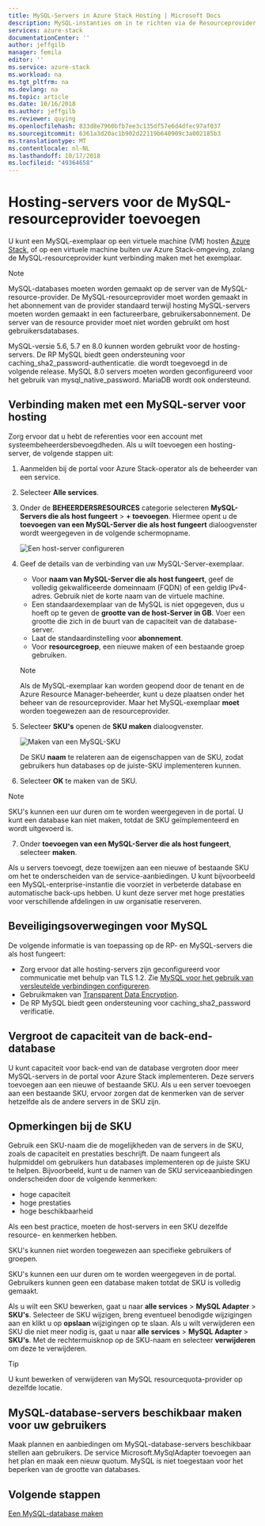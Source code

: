 ```yaml
---
title: MySQL-Servers in Azure Stack Hosting | Microsoft Docs
description: MySQL-instanties om in te richten via de Resourceprovider van MySQL-Adapter toevoegen
services: azure-stack
documentationCenter: ''
author: jeffgilb
manager: femila
editor: ''
ms.service: azure-stack
ms.workload: na
ms.tgt_pltfrm: na
ms.devlang: na
ms.topic: article
ms.date: 10/16/2018
ms.author: jeffgilb
ms.reviewer: quying
ms.openlocfilehash: 833d8e7960bfb7ee3c135df57e6d4dfec97af037
ms.sourcegitcommit: 6361a3d20ac1b902d22119b640909c3a002185b3
ms.translationtype: MT
ms.contentlocale: nl-NL
ms.lasthandoff: 10/17/2018
ms.locfileid: "49364658"
---
```

# <a name="add-hosting-servers-for-the-mysql-resource-provider"></a>Hosting-servers voor de MySQL-resourceprovider toevoegen

U kunt een MySQL-exemplaar op een virtuele machine (VM) hosten [Azure Stack](azure-stack-poc.md), of op een virtuele machine buiten uw Azure Stack-omgeving, zolang de MySQL-resourceprovider kunt verbinding maken met het exemplaar.

> [!NOTE]
> MySQL-databases moeten worden gemaakt op de server van de MySQL-resource-provider. De MySQL-resourceprovider moet worden gemaakt in het abonnement van de provider standaard terwijl hosting MySQL-servers moeten worden gemaakt in een factureerbare, gebruikersabonnement. De server van de resource provider moet niet worden gebruikt om host gebruikersdatabases.

MySQL-versie 5.6, 5.7 en 8.0 kunnen worden gebruikt voor de hosting-servers. De RP MySQL biedt geen ondersteuning voor caching_sha2_password-authenticatie. die wordt toegevoegd in de volgende release. MySQL 8.0 servers moeten worden geconfigureerd voor het gebruik van mysql_native_password. MariaDB wordt ook ondersteund.

## <a name="connect-to-a-mysql-hosting-server"></a>Verbinding maken met een MySQL-server voor hosting

Zorg ervoor dat u hebt de referenties voor een account met systeembeheerdersbevoegdheden. Als u wilt toevoegen een hosting-server, de volgende stappen uit:

1. Aanmelden bij de portal voor Azure Stack-operator als de beheerder van een service.
2. Selecteer **Alle services**.
3. Onder de **BEHEERDERSRESOURCES** categorie selecteren **MySQL-Servers die als host fungeert** > **+ toevoegen**. Hiermee opent u de **toevoegen van een MySQL-Server die als host fungeert** dialoogvenster wordt weergegeven in de volgende schermopname.

   ![Een host-server configureren](./media/azure-stack-mysql-rp-deploy/mysql-add-hosting-server-2.png)

4. Geef de details van de verbinding van uw MySQL-Server-exemplaar.

   * Voor **naam van MySQL-Server die als host fungeert**, geef de volledig gekwalificeerde domeinnaam (FQDN) of een geldig IPv4-adres. Gebruik niet de korte naam van de virtuele machine.
   * Een standaardexemplaar van de MySQL is niet opgegeven, dus u hoeft op te geven de **grootte van de host-Server in GB**. Voer een grootte die zich in de buurt van de capaciteit van de database-server.
   * Laat de standaardinstelling voor **abonnement**.
   * Voor **resourcegroep**, een nieuwe maken of een bestaande groep gebruiken.

   > [!NOTE]
   > Als de MySQL-exemplaar kan worden geopend door de tenant en de Azure Resource Manager-beheerder, kunt u deze plaatsen onder het beheer van de resourceprovider. Maar het MySQL-exemplaar **moet** worden toegewezen aan de resourceprovider.

5. Selecteer **SKU's** openen de **SKU maken** dialoogvenster.

   ![Maken van een MySQL-SKU](./media/azure-stack-mysql-rp-deploy/mysql-new-sku.png)

   De SKU **naam** te relateren aan de eigenschappen van de SKU, zodat gebruikers hun databases op de juiste-SKU implementeren kunnen.

6. Selecteer **OK** te maken van de SKU.
> [!NOTE]
> SKU's kunnen een uur duren om te worden weergegeven in de portal. U kunt een database kan niet maken, totdat de SKU geïmplementeerd en wordt uitgevoerd is.

7. Onder **toevoegen van een MySQL-Server die als host fungeert**, selecteer **maken**.

Als u servers toevoegt, deze toewijzen aan een nieuwe of bestaande SKU om het te onderscheiden van de service-aanbiedingen. U kunt bijvoorbeeld een MySQL-enterprise-instantie die voorziet in verbeterde database en automatische back-ups hebben. U kunt deze server met hoge prestaties voor verschillende afdelingen in uw organisatie reserveren.

## <a name="security-considerations-for-mysql"></a>Beveiligingsoverwegingen voor MySQL

De volgende informatie is van toepassing op de RP- en MySQL-servers die als host fungeert:

* Zorg ervoor dat alle hosting-servers zijn geconfigureerd voor communicatie met behulp van TLS 1.2. Zie [MySQL voor het gebruik van versleutelde verbindingen configureren](https://dev.mysql.com/doc/refman/5.7/en/using-encrypted-connections.html).
* Gebruikmaken van [Transparent Data Encryption](https://dev.mysql.com/doc/mysql-secure-deployment-guide/5.7/en/secure-deployment-data-encryption.html).
* De RP MySQL biedt geen ondersteuning voor caching_sha2_password verificatie.

## <a name="increase-backend-database-capacity"></a>Vergroot de capaciteit van de back-end-database

U kunt capaciteit voor back-end van de database vergroten door meer MySQL-servers in de portal voor Azure Stack implementeren. Deze servers toevoegen aan een nieuwe of bestaande SKU. Als u een server toevoegen aan een bestaande SKU, ervoor zorgen dat de kenmerken van de server hetzelfde als de andere servers in de SKU zijn.

## <a name="sku-notes"></a>Opmerkingen bij de SKU
Gebruik een SKU-naam die de mogelijkheden van de servers in de SKU, zoals de capaciteit en prestaties beschrijft. De naam fungeert als hulpmiddel om gebruikers hun databases implementeren op de juiste SKU te helpen. Bijvoorbeeld, kunt u de namen van de SKU serviceaanbiedingen onderscheiden door de volgende kenmerken:
  
* hoge capaciteit
* hoge prestaties
* hoge beschikbaarheid

Als een best practice, moeten de host-servers in een SKU dezelfde resource- en kenmerken hebben.

SKU's kunnen niet worden toegewezen aan specifieke gebruikers of groepen.

SKU's kunnen een uur duren om te worden weergegeven in de portal. Gebruikers kunnen geen een database maken totdat de SKU is volledig gemaakt.

Als u wilt een SKU bewerken, gaat u naar **alle services** > **MySQL Adapter** > **SKU's**. Selecteer de SKU wijzigen, breng eventueel benodigde wijzigingen aan en klikt u op **opslaan** wijzigingen op te slaan. Als u wilt verwijderen een SKU die niet meer nodig is, gaat u naar **alle services** > **MySQL Adapter** > **SKU's**. Met de rechtermuisknop op de SKU-naam en selecteer **verwijderen** om deze te verwijderen.

> [!TIP]
> U kunt bewerken of verwijderen van MySQL resourcequota-provider op dezelfde locatie.

## <a name="make-mysql-database-servers-available-to-your-users"></a>MySQL-database-servers beschikbaar maken voor uw gebruikers

Maak plannen en aanbiedingen om MySQL-database-servers beschikbaar stellen aan gebruikers. De service Microsoft.MySqlAdapter toevoegen aan het plan en maak een nieuw quotum. MySQL is niet toegestaan voor het beperken van de grootte van databases.

## <a name="next-steps"></a>Volgende stappen

[Een MySQL-database maken](azure-stack-mysql-resource-provider-databases.md)